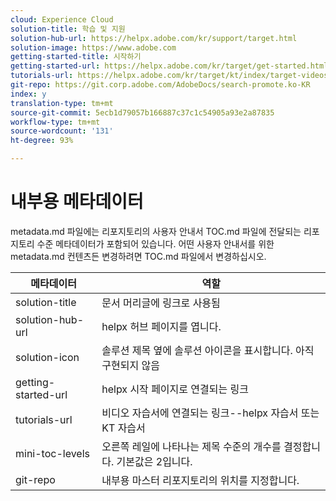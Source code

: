 ```yaml
---
cloud: Experience Cloud
solution-title: 학습 및 지원
solution-hub-url: https://helpx.adobe.com/kr/support/target.html
solution-image: https://www.adobe.com
getting-started-title: 시작하기
getting-started-url: https://helpx.adobe.com/kr/target/get-started.html
tutorials-url: https://helpx.adobe.com/kr/target/kt/index/target-videos.html
git-repo: https://git.corp.adobe.com/AdobeDocs/search-promote.ko-KR
index: y
translation-type: tm+mt
source-git-commit: 5ecb1d79057b166887c37c1c54905a93e2a87835
workflow-type: tm+mt
source-wordcount: '131'
ht-degree: 93%

---
```



# 내부용 메타데이터

metadata.md 파일에는 리포지토리의 사용자 안내서 TOC.md 파일에 전달되는 리포지토리 수준 메타데이터가 포함되어 있습니다. 어떤 사용자 안내서를 위한 metadata.md 컨텐츠든 변경하려면 TOC.md 파일에서 변경하십시오.

| 메타데이터 | 역할 |
|--- |--- |
| solution-title | 문서 머리글에 링크로 사용됨 |
| solution-hub-url | helpx 허브 페이지를 엽니다. |
| solution-icon | 솔루션 제목 옆에 솔루션 아이콘을 표시합니다. 아직 구현되지 않음 |
| getting-started-url | helpx 시작 페이지로 연결되는 링크 |
| tutorials-url | 비디오 자습서에 연결되는 링크--helpx 자습서 또는 KT 자습서 |
| mini-toc-levels | 오른쪽 레일에 나타나는 제목 수준의 개수를 결정합니다. 기본값은 2입니다. |
| git-repo | 내부용 마스터 리포지토리의 위치를 지정합니다. |
